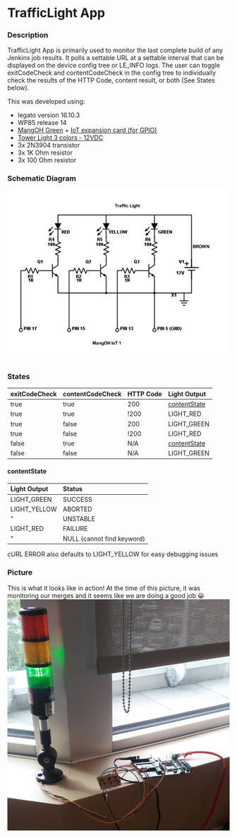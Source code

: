 TrafficLight App
==================

### Description

TrafficLight App is primarily used to monitor the last complete build of any Jenkins job results.
It polls a settable URL at a settable interval that can be displayed on the device config tree or
LE_INFO logs. The user can toggle exitCodeCheck and contentCodeCheck in the config tree to individually
check the results of the HTTP Code, content result, or both (See States below).

This was developed using:
* legato version 16.10.3
* WP85 release 14
* [MangOH Green](http://mangoh.io/mangoh-green.html) + [IoT expansion card (for GPIO)](http://mangoh.io/documentation/iot_expansion_cards.html)
* [Tower Light 3 colors - 12VDC](https://www.adafruit.com/product/2993)
* 3x 2N3904 transistor
* 3x 1K Ohm resistor
* 3x 100 Ohm resistor

### Schematic Diagram

![TrafficLight Schematic](doc/TrafficLightSchematic.png)

### States

exitCodeCheck | contentCodeCheck | HTTP Code | Light Output
:-------------|------------------|-----------|:-------------
 true         | true             | 200       | [contentState](#headin)
 true         | true             | !200      | LIGHT_RED
 true         | false            | 200       | LIGHT_GREEN
 true         | false            | !200      | LIGHT_RED
 false        | true             | N/A       | [contentState](#headin)
 false        | false            | N/A       | LIGHT_GREEN

#### contentState<a name="headin"></a>

Light Output  | Status
:-------------|:---------------------------
 LIGHT_GREEN  | SUCCESS
 LIGHT_YELLOW | ABORTED
 "            | UNSTABLE
 LIGHT_RED    | FAILURE
 "            | NULL (cannot find keyword)
 
 cURL ERROR also defaults to LIGHT_YELLOW for easy debugging issues
 
 ### Picture
 
 This is what it looks like in action! At the time of this picture, it was monitoring our merges and it seems like we are doing a good job :grinning:
 ![This is what it looks like in action](doc/trafficLight.jpg)
